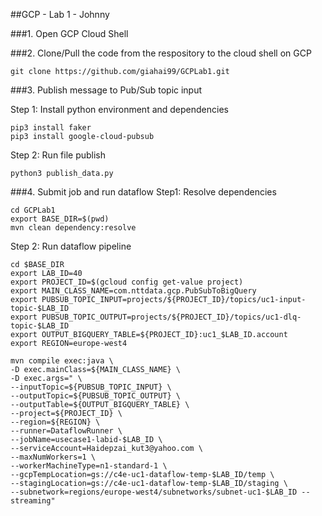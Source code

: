 ##GCP - Lab 1 - Johnny

###1. Open GCP Cloud Shell

###2. Clone/Pull the code from the respository to the cloud shell on GCP
```
git clone https://github.com/giahai99/GCPLab1.git
```

###3. Publish message to Pub/Sub topic input

Step 1: Install python environment and dependencies
```
pip3 install faker
pip3 install google-cloud-pubsub
```
Step 2: Run file publish
```
python3 publish_data.py
```

###4. Submit job and run dataflow
Step1: Resolve dependencies
```
cd GCPLab1
export BASE_DIR=$(pwd)
mvn clean dependency:resolve
```
Step 2: Run dataflow pipeline
```
cd $BASE_DIR
export LAB_ID=40
export PROJECT_ID=$(gcloud config get-value project)
export MAIN_CLASS_NAME=com.nttdata.gcp.PubSubToBigQuery
export PUBSUB_TOPIC_INPUT=projects/${PROJECT_ID}/topics/uc1-input-topic-$LAB_ID
export PUBSUB_TOPIC_OUTPUT=projects/${PROJECT_ID}/topics/uc1-dlq-topic-$LAB_ID
export OUTPUT_BIGQUERY_TABLE=${PROJECT_ID}:uc1_$LAB_ID.account
export REGION=europe-west4

mvn compile exec:java \
-D exec.mainClass=${MAIN_CLASS_NAME} \
-D exec.args=" \
--inputTopic=${PUBSUB_TOPIC_INPUT} \
--outputTopic=${PUBSUB_TOPIC_OUTPUT} \
--outputTable=${OUTPUT_BIGQUERY_TABLE} \
--project=${PROJECT_ID} \
--region=${REGION} \
--runner=DataflowRunner \
--jobName=usecase1-labid-$LAB_ID \
--serviceAccount=Haidepzai_kut3@yahoo.com \
--maxNumWorkers=1 \
--workerMachineType=n1-standard-1 \
--gcpTempLocation=gs://c4e-uc1-dataflow-temp-$LAB_ID/temp \
--stagingLocation=gs://c4e-uc1-dataflow-temp-$LAB_ID/staging \
--subnetwork=regions/europe-west4/subnetworks/subnet-uc1-$LAB_ID --streaming"
```